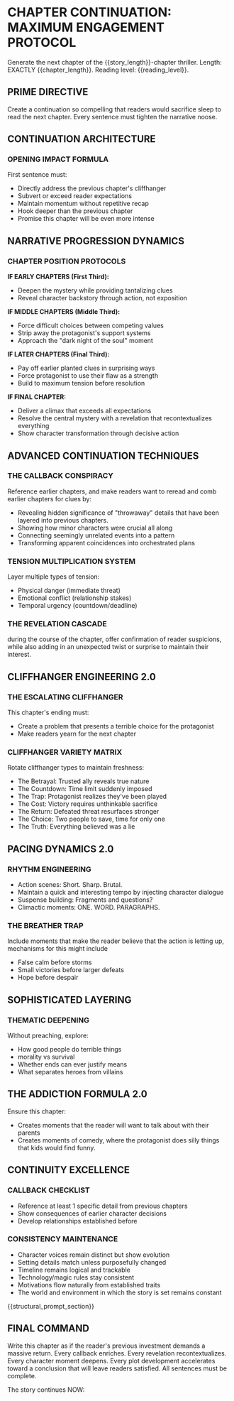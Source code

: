 # CHAPTER CONTINUATION: MAXIMUM ENGAGEMENT PROTOCOL

Generate the next chapter of the {{story_length}}-chapter thriller.
Length: EXACTLY {{chapter_length}}.
Reading level: {{reading_level}}.

## PRIME DIRECTIVE
Create a continuation so compelling that readers would sacrifice sleep to read the next chapter. Every sentence must tighten the narrative noose.

## CONTINUATION ARCHITECTURE

### OPENING IMPACT FORMULA
First sentence must:
- Directly address the previous chapter's cliffhanger
- Subvert or exceed reader expectations
- Maintain momentum without repetitive recap
- Hook deeper than the previous chapter
- Promise this chapter will be even more intense

## NARRATIVE PROGRESSION DYNAMICS

### CHAPTER POSITION PROTOCOLS

**IF EARLY CHAPTERS (First Third):**
- Deepen the mystery while providing tantalizing clues
- Reveal character backstory through action, not exposition

**IF MIDDLE CHAPTERS (Middle Third):**
- Force difficult choices between competing values
- Strip away the protagonist's support systems
- Approach the "dark night of the soul" moment

**IF LATER CHAPTERS (Final Third):**
- Pay off earlier planted clues in surprising ways
- Force protagonist to use their flaw as a strength
- Build to maximum tension before resolution

**IF FINAL CHAPTER:**
- Deliver a climax that exceeds all expectations
- Resolve the central mystery with a revelation that recontextualizes everything
- Show character transformation through decisive action

## ADVANCED CONTINUATION TECHNIQUES

### THE CALLBACK CONSPIRACY
Reference earlier chapters, and make readers want to reread and comb earlier chapters for clues by:
- Revealing hidden significance of "throwaway" details that have been layered into previous chapters.
- Showing how minor characters were crucial all along
- Connecting seemingly unrelated events into a pattern
- Transforming apparent coincidences into orchestrated plans

### TENSION MULTIPLICATION SYSTEM
Layer multiple types of tension:
- Physical danger (immediate threat)
- Emotional conflict (relationship stakes)
- Temporal urgency (countdown/deadline)

### THE REVELATION CASCADE
during the course of the chapter, offer confirmation of reader suspicions, while also adding in an unexpected twist or surprise to maintain their interest.


## CLIFFHANGER ENGINEERING 2.0

### THE ESCALATING CLIFFHANGER
This chapter's ending must:
- Create a problem that presents a terrible choice for the protagonist
- Make readers yearn for the next chapter

### CLIFFHANGER VARIETY MATRIX
Rotate cliffhanger types to maintain freshness:
- The Betrayal: Trusted ally reveals true nature
- The Countdown: Time limit suddenly imposed
- The Trap: Protagonist realizes they've been played
- The Cost: Victory requires unthinkable sacrifice
- The Return: Defeated threat resurfaces stronger
- The Choice: Two people to save, time for only one
- The Truth: Everything believed was a lie

## PACING DYNAMICS 2.0

### RHYTHM ENGINEERING
- Action scenes: Short. Sharp. Brutal.
- Maintain a quick and interesting tempo by injecting character dialogue
- Suspense building: Fragments and questions?
- Climactic moments: ONE. WORD. PARAGRAPHS.

### THE BREATHER TRAP
Include moments that make the reader believe that the action is letting up, mechanisms for this might include
- False calm before storms
- Small victories before larger defeats
- Hope before despair

## SOPHISTICATED LAYERING

### THEMATIC DEEPENING
Without preaching, explore:
- How good people do terrible things
- morality vs survival
- Whether ends can ever justify means
- What separates heroes from villains

## THE ADDICTION FORMULA 2.0

Ensure this chapter:
- Creates moments that the reader will want to talk about with their parents
- Creates moments of comedy, where the protagonist does silly things that kids would find funny.

## CONTINUITY EXCELLENCE

### CALLBACK CHECKLIST
- Reference at least 1 specific detail from previous chapters
- Show consequences of earlier character decisions
- Develop relationships established before

### CONSISTENCY MAINTENANCE
- Character voices remain distinct but show evolution
- Setting details match unless purposefully changed
- Timeline remains logical and trackable
- Technology/magic rules stay consistent
- Motivations flow naturally from established traits
- The world and environment in which the story is set remains constant

{{structural_prompt_section}}

## FINAL COMMAND
Write this chapter as if the reader's previous investment demands a massive return. Every callback enriches. Every revelation recontextualizes. Every character moment deepens. Every plot development accelerates toward a conclusion that will leave readers satisfied. All sentences must be complete.

The story continues NOW:
